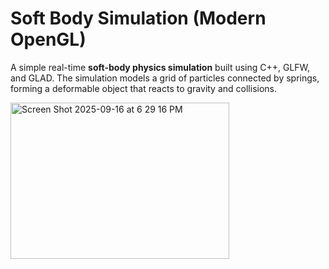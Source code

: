 # Soft Body Simulation (Modern OpenGL)

A simple real-time **soft-body physics simulation** built using C++, GLFW, and GLAD.
The simulation models a grid of particles connected by springs, forming a deformable object that reacts to gravity and collisions.


<img width="350" height="250" alt="Screen Shot 2025-09-16 at 6 29 16 PM" src="https://github.com/user-attachments/assets/38bfbb30-3cf2-447b-b1d4-44fdd4e302a3" />
